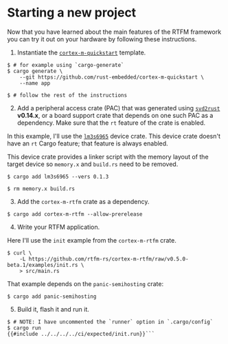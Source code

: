 # Starting a new project

Now that you have learned about the main features of the RTFM framework you can
try it out on your hardware by following these instructions.

1. Instantiate the [`cortex-m-quickstart`] template.

[`cortex-m-quickstart`]: https://github.com/rust-embedded/cortex-m-quickstart#cortex-m-quickstart

``` console
$ # for example using `cargo-generate`
$ cargo generate \
    --git https://github.com/rust-embedded/cortex-m-quickstart \
    --name app

$ # follow the rest of the instructions
```

2. Add a peripheral access crate (PAC) that was generated using [`svd2rust`]
   **v0.14.x**, or a board support crate that depends on one such PAC as a
   dependency. Make sure that the `rt` feature of the crate is enabled.

[`svd2rust`]: https://crates.io/crates/svd2rust

In this example, I'll use the [`lm3s6965`] device crate. This device crate
doesn't have an `rt` Cargo feature; that feature is always enabled.

[`lm3s6965`]: https://crates.io/crates/lm3s6965

This device crate provides a linker script with the memory layout of the target
device so `memory.x` and `build.rs` need to be removed.

``` console
$ cargo add lm3s6965 --vers 0.1.3

$ rm memory.x build.rs
```

3. Add the `cortex-m-rtfm` crate as a dependency.

``` console
$ cargo add cortex-m-rtfm --allow-prerelease
```

4. Write your RTFM application.

Here I'll use the `init` example from the `cortex-m-rtfm` crate.

``` console
$ curl \
    -L https://github.com/rtfm-rs/cortex-m-rtfm/raw/v0.5.0-beta.1/examples/init.rs \
    > src/main.rs
```

That example depends on the `panic-semihosting` crate:

``` console
$ cargo add panic-semihosting
```

5. Build it, flash it and run it.

``` console
$ # NOTE: I have uncommented the `runner` option in `.cargo/config`
$ cargo run
{{#include ../../../../ci/expected/init.run}}```
